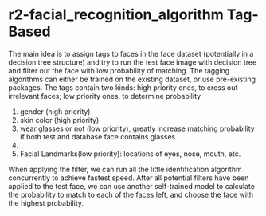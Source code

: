 # r2-facial_recognition_algorithm Tag-Based
The main idea is to assign tags to faces in the face dataset (potentially in a decision tree structure) and try to run the test face image with decision tree and filter out the face with low probability of matching. 
The tagging algorithms can either be trained on the existing dataset, or use pre-existing packages. 
The tags contain two kinds: high priority ones, to cross out irrelevant faces; low priority ones, to determine probability
1. gender (high priority)
2. skin color (high priority)
3. wear glasses or not (low priority), greatly increase matching probability if both test and database face contains glasses
4. 
5. Facial Landmarks(low priority): locations of eyes, nose, mouth, etc.


When applying the filter, we can run all the little identification algorithm concurrently to achieve fastest speed.
After all potential filters have been applied to the test face, we can use another self-trained model to calculate the probability to match to each of the faces left, and choose the face with the highest probability.